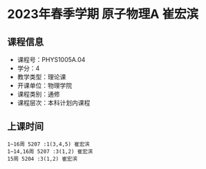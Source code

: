 # 2023年春季学期 原子物理A 崔宏滨






## 课程信息

- 课程号：PHYS1005A.04
- 学分：4
- 教学类型：理论课
- 开课单位：物理学院
- 课程类别：通修
- 课程层次：本科计划内课程

## 上课时间

```
1~16周 5207 :1(3,4,5) 崔宏滨
1~14,16周 5207 :3(1,2) 崔宏滨
15周 5204 :3(1,2) 崔宏滨
```

